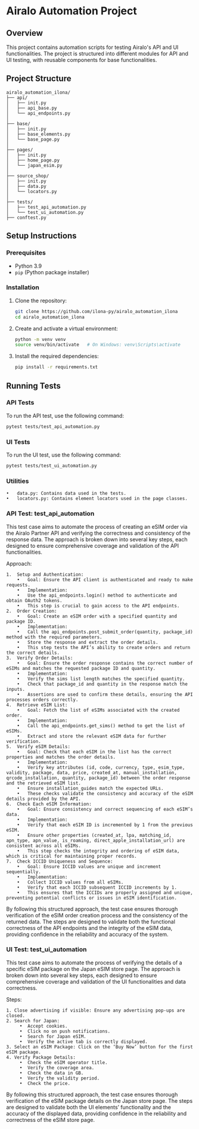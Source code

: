 # Airalo Automation Project

## Overview

This project contains automation scripts for testing Airalo's API and UI functionalities. The project is structured into different modules for API and UI testing, with reusable components for base functionalities.

## Project Structure

```
airalo_automation_ilona/
├── api/
│   ├── init.py
│   ├── api_base.py
│   └── api_endpoints.py
│
├── base/
│   ├── init.py
│   ├── base_elements.py
│   └── base_page.py
│
├── pages/
│   ├── init.py
│   ├── home_page.py
│   └── japan_esim.py
│
├── source_shop/
│   ├── init.py
│   ├── data.py
│   └── locators.py
│
├── tests/
│   ├── test_api_automation.py
│   └── test_ui_automation.py
├── conftest.py
```


## Setup Instructions

### Prerequisites

- Python 3.9
- `pip` (Python package installer)

### Installation

1. Clone the repository:
    ```bash
    git clone https://github.com/ilona-py/airalo_automation_ilona
    cd airalo_automation_ilona
    ```

2. Create and activate a virtual environment:
    ```bash
    python -m venv venv
    source venv/bin/activate   # On Windows: venv\Scripts\activate
    ```

3. Install the required dependencies:
    ```bash
    pip install -r requirements.txt
    ```

## Running Tests

### API Tests

To run the API test, use the following command:
```bash
pytest tests/test_api_automation.py 
```

### UI Tests

To run the UI test, use the following command:
```bash
pytest tests/test_ui_automation.py 
```

### Utilities

```
•	data.py: Contains data used in the tests.
•	locators.py: Contains element locators used in the page classes.
```


### API Test: test_api_automation

This test case aims to automate the process of creating an eSIM order via the Airalo Partner API and verifying the correctness and consistency of the response data. 
The approach is broken down into several key steps, each designed to ensure comprehensive coverage and validation of the API functionalities.

Approach:
```
1.	Setup and Authentication:
	•	Goal: Ensure the API client is authenticated and ready to make requests.
	•	Implementation:
	•	Use the api_endpoints.login() method to authenticate and obtain OAuth2 tokens.
	•	This step is crucial to gain access to the API endpoints.
2.	Order Creation:
	•	Goal: Create an eSIM order with a specified quantity and package ID.
	•	Implementation:
	•	Call the api_endpoints.post_submit_order(quantity, package_id) method with the required parameters.
	•	Store the response and extract the order details.
	•	This step tests the API’s ability to create orders and return the correct details.
3.	Verify Order Details:
	•	Goal: Ensure the order response contains the correct number of eSIMs and matches the requested package ID and quantity.
	•	Implementation:
	•	Verify the sims list length matches the specified quantity.
	•	Check that package_id and quantity in the response match the inputs.
	•	Assertions are used to confirm these details, ensuring the API processes orders correctly.
4.	Retrieve eSIM List:
	•	Goal: Fetch the list of eSIMs associated with the created order.
	•	Implementation:
	•	Call the api_endpoints.get_sims() method to get the list of eSIMs.
	•	Extract and store the relevant eSIM data for further verification.
5.	Verify eSIM Details:
	•	Goal: Check that each eSIM in the list has the correct properties and matches the order details.
	•	Implementation:
	•	Verify key attributes (id, code, currency, type, esim_type, validity, package, data, price, created_at, manual_installation, qrcode_installation, quantity, package_id) between the order response and the retrieved eSIM list.
	•	Ensure installation_guides match the expected URLs.
	•	These checks validate the consistency and accuracy of the eSIM details provided by the API.
6.	Check Each eSIM Information:
	•	Goal: Ensure consistency and correct sequencing of each eSIM’s data.
	•	Implementation:
	•	Verify that each eSIM ID is incremented by 1 from the previous eSIM.
	•	Ensure other properties (created_at, lpa, matching_id, apn_type, apn_value, is_roaming, direct_apple_installation_url) are consistent across all eSIMs.
	•	This step checks the integrity and ordering of eSIM data, which is critical for maintaining proper records.
7.	Check ICCID Uniqueness and Sequence:
	•	Goal: Ensure ICCID values are unique and increment sequentially.
	•	Implementation:
	•	Collect ICCID values from all eSIMs.
	•	Verify that each ICCID subsequent ICCID increments by 1.
	•	This ensures that the ICCIDs are properly assigned and unique, preventing potential conflicts or issues in eSIM identification.
```

By following this structured approach, the test case ensures thorough verification of the eSIM order creation process and the consistency of the returned data. 
The steps are designed to validate both the functional correctness of the API endpoints and the integrity of the eSIM data, providing confidence in the reliability and accuracy of the system.

### UI Test: test_ui_automation

This test case aims to automate the process of verifying the details of a specific eSIM package on the Japan eSIM store page. 
The approach is broken down into several key steps, each designed to ensure comprehensive coverage and validation of the UI functionalities and data correctness.


Steps:
```
1. Close advertising if visible: Ensure any advertising pop-ups are closed.
2. Search for Japan:
	 •	Accept cookies.
	 •	Click no on push notifications.
	 •	Search for Japan eSIM.
	 •	Verify the active tab is correctly displayed.
3. Select an eSIM Package: Click on the ‘Buy Now’ button for the first eSIM package.
4. Verify Package Details:
	 •	Check the eSIM operator title.
	 •	Verify the coverage area.
	 •	Check the data in GB.
	 •	Verify the validity period.
	 •	Check the price.
```

By following this structured approach, the test case ensures thorough verification of the eSIM package details on the Japan store page. 
The steps are designed to validate both the UI elements’ functionality and the accuracy of the displayed data, providing confidence in the reliability and correctness of the eSIM store page.
 

